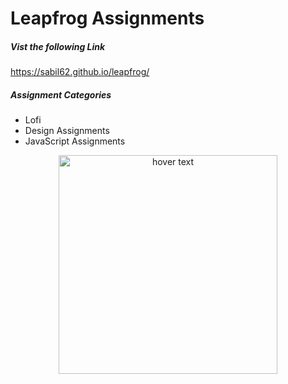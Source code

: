 # Leapfrog Assignments
##### Vist the following Link
https://sabil62.github.io/leapfrog/

##### Assignment Categories
- Lofi
- Design Assignments
- JavaScript Assignments

<p align="center">
  <img src="./assets/leapf" width="350" title="hover text">

</p>
